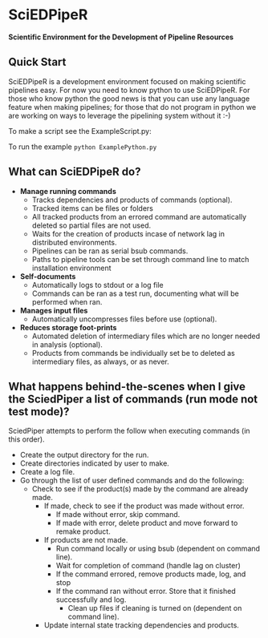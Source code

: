 # SciEDPipeR

**Scientific Environment for the Development of Pipeline Resources**


## Quick Start

SciEDPipeR is a development environment focused on making scientific pipelines easy. For now you need to know python to use SciEDPipeR. For those who know python the good news is that you can use any language feature when making pipelines; for those that do not program in python we are working on ways to leverage the pipelining system without it :-)

To make a script see the ExampleScript.py:

To run the example
``python ExamplePython.py``


## What can SciEDPipeR do?

* **Manage running commands**
  * Tracks dependencies and products of commands (optional).
  * Tracked items can be files or folders
  * All tracked products from an errored command are automatically deleted so partial files are not used. 
  * Waits for the creation of products incase of network lag in distributed environments.
  * Pipelines can be ran as serial bsub commands.
  * Paths to pipeline tools can be set through command line to match installation environment
* **Self-documents**
  * Automatically logs to stdout or a log file
  * Commands can be ran as a test run, documenting what will be performed when ran.
* **Manages input files**
  * Automatically uncompresses files before use (optional).
* **Reduces storage foot-prints**
  * Automated deletion of intermediary files which are no longer needed in analysis (optional).
  * Products from commands be individually set be to deleted as intermediary files, as always, or as never.


## What happens __behind-the-scenes__ when I give the SciedPiper a list of commands (run mode not test mode)?

SciedPiper attempts to perform the follow when executing commands (in this order).
* Create the output directory for the run.
* Create directories indicated by user to make.
* Create a log file.
* Go through the list of user defined commands and do the following:
  * Check to see if the product(s) made by the command are already made.
    * If made, check to see if the product was made without error.
      * If made without error, skip command.
      * If made with error, delete product and move forward to remake product.
    * If products are not made.
      * Run command locally or using bsub (dependent on command line).
      * Wait for completion of command (handle lag on cluster)
      * If the command errored, remove products made, log, and stop
      * If the command ran without error. Store that it finished successfully and log.
        * Clean up files if cleaning is turned on (dependent on command line).
    * Update internal state tracking dependencies and products.
